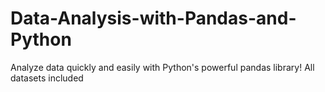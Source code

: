 # Data-Analysis-with-Pandas-and-Python
Analyze data quickly and easily with Python's powerful pandas library! All datasets included
